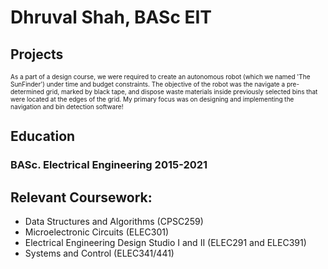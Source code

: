 <picture>
  <source media="(prefers-color-scheme: dark)" srcset="https://user-images.githubusercontent.com/25423296/163456776-7f95b81a-f1ed-45f7-b7ab-8fa810d529fa.png">
</picture>

# Dhruval Shah, BASc EIT

## Projects
<p>
  <font size = "1">
As a part of a design course, we were required to create an autonomous robot (which we named 'The SunFinder') under time and budget constraints. The objective of the robot was the navigate a pre-determined grid, marked by black tape, and dispose waste materials inside previously selected bins that were located at the edges of the grid. My primary focus was on designing and implementing the navigation and bin detection software! 
  </font>
</p>

## Education
###   BASc. Electrical Engineering 2015-2021
## Relevant Coursework:
<ul>
  <li>Data Structures and Algorithms (CPSC259)</li>
  <li>Microelectronic Circuits (ELEC301)</li>
  <li>Electrical Engineering Design Studio I and II (ELEC291 and ELEC391)</li>
  <li>Systems and Control (ELEC341/441)</li>
</ul>




